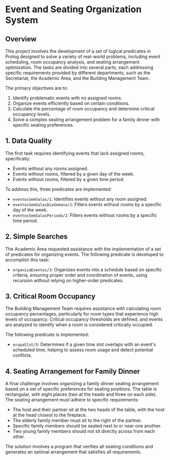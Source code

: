 # Event and Seating Organization System

## Overview

This project involves the development of a set of logical predicates in Prolog designed to solve a variety of real-world problems, including event scheduling, room occupancy analysis, and seating arrangement optimization. The tasks are divided into several parts, each addressing specific requirements provided by different departments, such as the Secretariat, the Academic Area, and the Building Management Team.

The primary objectives are to:
1. Identify problematic events with no assigned rooms.
2. Organize events efficiently based on certain conditions.
3. Calculate the percentage of room occupancy and determine critical occupancy levels.
4. Solve a complex seating arrangement problem for a family dinner with specific seating preferences.

## 1. Data Quality

The first task requires identifying events that lack assigned rooms, specifically:
- Events without any rooms assigned.
- Events without rooms, filtered by a given day of the week.
- Events without rooms, filtered by a given time period.

To address this, three predicates are implemented:
- `eventosSemSalas/1`: Identifies events without any room assigned.
- `eventosSemSalasDiaSemana/2`: Filters events without rooms by a specific day of the week.
- `eventosSemSalasPeriodo/2`: Filters events without rooms by a specific time period.

## 2. Simple Searches

The Academic Area requested assistance with the implementation of a set of predicates for organizing events. The following predicate is developed to accomplish this task:
- `organizaEventos/3`: Organizes events into a schedule based on specific criteria, ensuring proper order and coordination of events, using recursion without relying on higher-order predicates.

## 3. Critical Room Occupancy

The Building Management Team requires assistance with calculating room occupancy percentages, particularly for room types that experience high levels of occupancy. Critical occupancy thresholds are defined, and events are analyzed to identify when a room is considered critically occupied.

The following predicate is implemented:
- `ocupaSlot/5`: Determines if a given time slot overlaps with an event's scheduled time, helping to assess room usage and detect potential conflicts.

## 4. Seating Arrangement for Family Dinner

A final challenge involves organizing a family dinner seating arrangement based on a set of specific preferences for seating positions. The table is rectangular, with eight places (two at the heads and three on each side). The seating arrangement must adhere to specific requirements:
- The host and their partner sit at the two heads of the table, with the host at the head closest to the fireplace.
- The elderly family member must sit to the right of the partner.
- Specific family members should be seated next to or near one another.
- Two young family members should not sit directly across from each other.

The solution involves a program that verifies all seating conditions and generates an optimal arrangement that satisfies all requirements.

